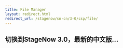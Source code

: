 ```yaml
---
title: File Manager
layout: redirect.html
redirect_url: /stagenow/sn-cn/3-0/csp/file/
---
```


## 切换到StageNow 3.0，最新的中文版...

